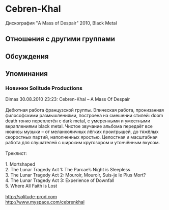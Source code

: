 # Cebren-Khal

Дискография
"A Mass of Despair" 2010, Black Metal

## Отношения с другими группами


## Обсуждения


## Упоминания

### Новинки Solitude Productions

Dimas 30.08.2010 23:23:
Cebren-Khal – A Mass Of Despair<BR><BR>Дебютная работа французской группы. Эпическая работа, пронизанная философскими размышлениями, построена на смешении стилей: doom death тонко переплетён с dark metal, с умеренными и уместными вкраплениями black metal. Чистое звучание альбома передаёт все нюансы музыки – от меланхоличных лёгких проигрышей, до тяжёлых скоростных партий, наполненных яростью. Целостная и масштабная работа для слушателей с широким кругозором и утончённым вкусом.<BR><BR>Треклист:<BR><BR>1. Mortshaped<BR>2. The Lunar Tragedy Act 1: The Parcae’s Night is Sleepless<BR>3. The Lunar Tragedy Act 2: Mouroir, Mouroir, Suis-je le Plus Mort?<BR>4. The Lunar Tragedy Act 3: Experience of Downfall<BR>5. Where All Faith is Lost<BR><BR><A HREF="http://solitude-prod.com" TARGET="_blank">http://solitude-prod.com</A><BR><A HREF="http://www.myspace.com/cebrenkhal" TARGET="_blank">http://www.myspace.com/cebrenkhal</A>

